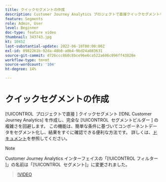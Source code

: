 ```yaml
---
title: クイックセグメントの作成
description: Customer Journey Analytics プロジェクトで直接クイックセグメントを作成し、完全なセグメントビルダーの複雑さを回避します。 この機能は、簡単な条件に基づいてコンポーネントデータをセグメント化し、結果をすぐに確認できる便利な方法です。
feature: Segments
role: Admin, User
level: Beginner
doc-type: feature video
thumbnail: 343743.jpg
kt: 10452
last-substantial-update: 2022-06-10T00:00:00Z
exl-id: 0982261b-92da-48b0-a0b4-9bd24a083631
source-git-commit: d726ccc860c8bce96e6ca522a606c096ff43828e
workflow-type: tm+mt
source-wordcount: '104'
ht-degree: 14%

---
```


# クイックセグメントの作成

[!UICONTROL &#x200B; プロジェクトで直接 &#x200B;] クイックセグメント [!DNL Customer Journey Analytics] を作成し、完全な [!UICONTROL &#x200B; セグメントビルダー &#x200B;] の複雑さを回避します。 この機能は、簡単な条件に基づいてコンポーネントデータをセグメント化し、結果をすぐに確認できる便利な方法です。 詳しくは、[ドキュメント](https://experienceleague.adobe.com/ja/docs/analytics-platform/using/cja-components/cja-segments/quick-filters)を参照してください。

>[!NOTE]
>
> Customer Journey Analytics インターフェイスの「[!UICONTROL &#x200B; フィルター &#x200B;]」の名前は「[!UICONTROL &#x200B; セグメント &#x200B;]」に変更されました。

>[!VIDEO](https://video.tv.adobe.com/v/3410244/?quality=12&learn=on&captions=jpn)
